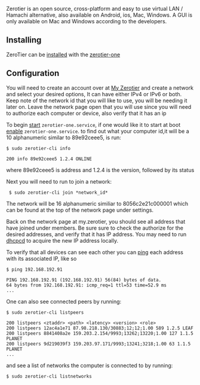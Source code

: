 Zerotier is an open source, cross-platform and easy to use virtual LAN / Hamachi alternative, also available on Android, ios, Mac, Windows. A GUI is only available on Mac and Windows according to the developers.

## Installing

ZeroTier can be [installed](/index.php/Installed "Installed") with the [zerotier-one](https://www.archlinux.org/packages/?name=zerotier-one)

## Configuration

You will need to create an account over at [My Zerotier](https://my.zerotier.com/) and create a network and select your desired options, It can have either IPv4 or IPv6 or both. Keep note of the network id that you will like to use, you will be needing it later on. Leave the network page open that you will use since you will need to authorize each computer or device, also verify that it has an ip

To begin [start](/index.php/Start "Start") `zerotier-one.service`, if one would like it to start at boot [enable](/index.php/Enable "Enable") `zerotier-one.service`. to find out what your computer id,it will be a 10 alphanumeric similar to 89e92ceee5, is run:

 `$ sudo zerotier-cli info` 
```
200 info 89e92ceee5 1.2.4 ONLINE

```

where 89e92ceee5 is address and 1.2.4 is the version, followed by its status

Next you will need to run to join a network:

```
 $ sudo zerotier-cli join *network_id*

```

The network will be 16 alphanumeric similiar to 8056c2e21c000001 which can be found at the top of the network page under settings.

Back on the network page at my.zerotier, you should see all address that have joined under members. Be sure sure to check the authorize for the desired addresses, and verify that it has IP address. You may need to run [dhcpcd](/index.php/Dhcpcd "Dhcpcd") to acquire the new IP address locally.

To verify that all devices can see each other you can [ping](/index.php/Ping "Ping") each address with its associated IP, like so

 `$ ping 192.168.192.91` 
```
PING 192.168.192.91 (192.168.192.91) 56(84) bytes of data.
64 bytes from 192.168.192.91: icmp_req=1 ttl=53 time=52.9 ms
...

```

One can also see connected peers by running:

 `$ sudo zerotier-cli listpeers` 
```
200 listpeers <ztaddr> <path> <latency> <version> <role>
200 listpeers 12ac4a1e71 87.98.218.130/30883;12;12;1.00 589 1.2.5 LEAF
200 listpeers 8841408a2e 159.203.2.154/9993;13262;13220;1.00 127 1.1.5 PLANET
200 listpeers 9d219039f3 159.203.97.171/9993;13241;3218;1.00 63 1.1.5 PLANET
...

```

and see a list of networks the computer is connected to by running:

```
$ sudo zerotier-cli listnetworks

```